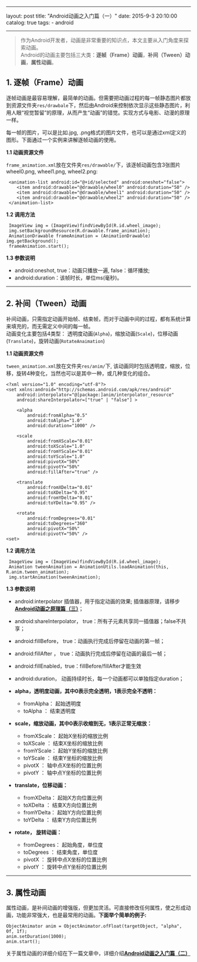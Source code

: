 ---
layout: post
title:  "Android动画之入门篇（一）"
date:   2015-9-3 20:10:00
catalog:    true
tags:
    - android

----------

>作为Android开发者，动画是非常重要的知识点，本文主要从入门角度来探索动画。  
Android的动画主要包括三大类：**逐帧（Frame）动画**，**补间（Tween）动画**，**属性动画**。

## 1. 逐帧（Frame）动画  

逐帧动画是最容易理解，最简单的动画。但需要把动画过程的每一帧静态图片都放到资源文件夹`res/drawbale`下，然后由Android来控制依次显示这些静态图片，利用人眼“视觉暂留”的原理，从而产生“动画”的错觉。实现方式与电影、动漫的原理一样。  
  
每一帧的图片，可以是比如.jpg, .png格式的图片文件，也可以是通过xml定义的图形。下面通过一个实例来讲解逐帧动画的使用。

**1.1 动画资源文件**   

`frame_animation.xml`放在文件夹`res/drawable/`下，该逐帧动画包含3张图片wheel0.png, wheel1.png, wheel2.png:

	 <animation-list android:id="@+id/selected" android:oneshot="false">
	    <item android:drawable="@drawable/wheel0" android:duration="50" />
	    <item android:drawable="@drawable/wheel1" android:duration="50" />
	    <item android:drawable="@drawable/wheel2" android:duration="50" />
	 </animation-list>

**1.2 调用方法**  

	 ImageView img = (ImageView)findViewById(R.id.wheel_image);
	 img.setBackgroundResource(R.drawable.frame_animation);
	 AnimationDrawable frameAnimation = (AnimationDrawable) img.getBackground();
	 frameAnimation.start();

**1.3 参数说明**

- android:oneshot,  true：动画只播放一遍, false：循环播放;  
- android:duration：该帧时长，单位ms(毫秒)。


----------


## 2. 补间（Tween）动画  

补间动画，只需指定动画开始帧、结束帧，而对于动画中间的过程，都有系统计算来填充的，而无需定义中间的每一帧。  
动画变化主要包括4类型： 透明度动画(`Alpha`)，缩放动画(`Scale`)，位移动画(`Translate`)，旋转动画(`RotateAnaimation`)

**1.1 动画资源文件**   

`tween_animation.xml`放在文件夹`res/anim/`下, 该动画同时包括透明度，缩放，位移，旋转4种变化，当然也可以是其中一种，或几种变化的组合。

	<?xml version="1.0" encoding="utf-8"?>  
	<set xmlns:android="http://schemas.android.com/apk/res/android"  
		android:interpolator="@[package:]anim/interpolator_resource"  
		android:shareInterpolator=["true" | "false"] >  

		<alpha  
			android:fromAlpha="0.5"  
			android:toAlpha="1.0"
			android:duration="1000" />

		<scale  
			android:fromXScale="0.01"  
			android:toXScale="1.0"  
			android:fromYScale="0.01"  
			android:toYScale="1.0"  
			android:pivotX="50%"  
			android:pivotY="50%"
			android:fillAfter="true" />  

		<translate  
			android:fromXDelta="0.01"  
			android:toXDelta="0.95"  
			android:fromYDelta="0.01"  
			android:toYDelta="0.95" />  

		<rotate  
			android:fromDegrees="0.01"  
			android:toDegrees="360"  
			android:pivotX="50%"  
			android:pivotY="50%" />  
	<set>

**1.2 调用方法**  

	 ImageView img = (ImageView)findViewById(R.id.wheel_image);
	 Animation tweenAnimation = AnimationUtils.loadAnimation(this, R.anim.tween_animation);
	 img.startAnimation(tweenAnimation);

**1.3 参数说明**

- android:interpolator   插值器，用于指定动画的效果; 插值器原理，请移步[**Android动画之原理篇（三）**](http://gityuan.com/2015/09/05/android-anaimator-3/)；
- android:shareInterpolator， true：所有子元素共享同一插值器；false不共享；
- android:fillBefore， true：动画执行完成后停留在动画的第一帧；
- android:fillAfter ， true：动画执行完成后停留在动画的最后一帧；
- android:fillEnabled，true：fillBefore/fillAfter才能生效
- android:duration， 动画持续时长，每一个动画都可以单独指定duration；  

- **alpha，透明度动画，其中0表示完全透明，1表示完全不透明：**
	- fromAlpha： 起始透明度
	- toAlpha  ： 结束透明度  
  
- **scale，缩放动画，其中0表示收缩到无，1表示正常无缩放：**
	- fromXScale： 起始X坐标的缩放比例
	- toXScale  ： 结束X坐标的缩放比例
	- fromYScale： 起始Y坐标的缩放比例
	- toYScale  ： 结束Y坐标的缩放比例
	- pivotX    ： 轴中点X坐标的位置比例
	- pivotY    ： 轴中点Y坐标的位置比例
  
  
- **translate，位移动画：**
	- fromXDelta： 起始X方向位置比例
	- toXDelta  ： 结束X方向位置比例
	- fromYDelta： 起始Y方向位置比例
	- toYDelta  ： 结束Y方向位置比例

- **rotate， 旋转动画：**
	- fromDegrees： 起始角度，单位度
	- toDegrees  ： 结束角度，单位度
	- pivotX    ： 旋转中点X坐标的位置比例
	- pivotY    ： 旋转中点Y坐标的位置比例


----------

## 3. 属性动画

属性动画，是补间动画的增强版，但更加灵活。可直接修改任何属性，使之形成动画，功能非常强大，也是最常用的动画。**下面举个简单的例子:**

	ObjectAnimator anim = ObjectAnimator.ofFloat(targetObject, "alpha", 0f, 1f);
	anim.setDuration(1000);
	anim.start();

关于属性动画的详细介绍在下一篇文章中，详细介绍[**Android动画之入门篇（二）**](http://gityuan.com/2015/09/04/android-anaimator-2/)